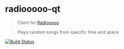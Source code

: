 # radiooooo-qt
> Client for [Radiooooo](https://radiooooo.app/)

> Plays random songs from specific time and space

[![Build Status](https://travis-ci.org/NikonP/radiooooo-qt.svg?branch=master)](https://travis-ci.org/NikonP/radiooooo-qt)